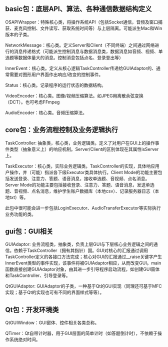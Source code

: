 ## basic包：底层API、算法、各种通信数据结构定义

OSAPIWrapper：特殊核心类，将操作系统API（包括Socket通信，音频及窗口捕获、麦克风控制、文件读写、获取系统时间等）与上层隔离。可能派生Mac和Win版本的子类。

NetworkMessage：核心类。定义Server和Client（不同终端）之间通过网络进行的消息传递格式（可能派生控制消息与数据消息类，数据消息如音频、视频、单选题等数据体量大的消息。控制消息包括点名、登录登出等）

InnerEvent：核心类。定义从核心逻辑TaskController传递给GUIAdaptor的、通常需要对图形用户界面作出响应/改变的控制事件。

Status：核心类。记录程序的运行状态的数据结构。

VideoEncoder：核心类。图像/视频压缩算法。如JPEG用离散余弦变换（DCT）。也可考虑FFmpeg

AudioEncoder：核心类。音频压缩算法。

## core包：业务流程控制及业务逻辑执行

TaskController: 抽象类，核心类，业务逻辑类。定义了对用户在GUI上的操作事件类型（抽象意义上）的响应机制。Server/Client的区别体现在其属性isServer上。

TaskExecutor：核心类，实际业务逻辑类。TaskController的实现，具体响应用户操作，并（可能）指派各下级Executor类具体执行。Client Mode的功能主要包括发送登录、注意力、答题、语音消息，接收单选题、音视频、点名消息。
Server Mode的功能主要包括接收登录、注意力、答题、语音消息，发送单选题、音视频、点名消息，维护学生账户数据库（本地csv）、记录服务器日志（本地txt）等。

此包中很可能会进一步包括LoginExecutor、AudioTransferExecutor等实际执行业务功能的类。

## gui包：GUI相关

GUIAdaptor: 业务流程类，抽象类，负责上层GUI与下层核心业务逻辑之间的通信。依赖于TaskController（拥有其指针）国。GUI对核心的汇报通过调用TaskController定义的各接口方法完成；核心对GUI的汇报通过__raise关键字产生InnerEvent类型的事件实现，该事件将被GUIAdaptor相应，从而改变GUI。main函数直接创建GUIAdaptor对象，由其进一步引导程序启动流程，如创建GUI窗体和TaskController、引导登录等。

QtGUIAdaptor: GUIAdaptor的子类，一种基于Qt的GUI实现（同理还可基于MFC实现；基于Qt的实现也可有不同的界面样式等等）。

## Qt包：开发环境类

QtGUIWindow：GUI窗体、控件相关各类总称。

QTimer：Qt自带计时器，用于GUI层面的简单计时（如答题倒计时），不依赖于操作系统绝对时间。
